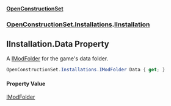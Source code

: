 #### [OpenConstructionSet](index.md 'index')
### [OpenConstructionSet.Installations](index.md#OpenConstructionSet_Installations 'OpenConstructionSet.Installations').[IInstallation](+q+t_1kaSScZooYXO5QOWw.md 'OpenConstructionSet.Installations.IInstallation')
## IInstallation.Data Property
A [IModFolder](wh7_cj0PEb2QTfOlBPaoIQ.md 'OpenConstructionSet.Installations.IModFolder') for the game's data folder.  
```csharp
OpenConstructionSet.Installations.IModFolder Data { get; }
```
#### Property Value
[IModFolder](wh7_cj0PEb2QTfOlBPaoIQ.md 'OpenConstructionSet.Installations.IModFolder')
